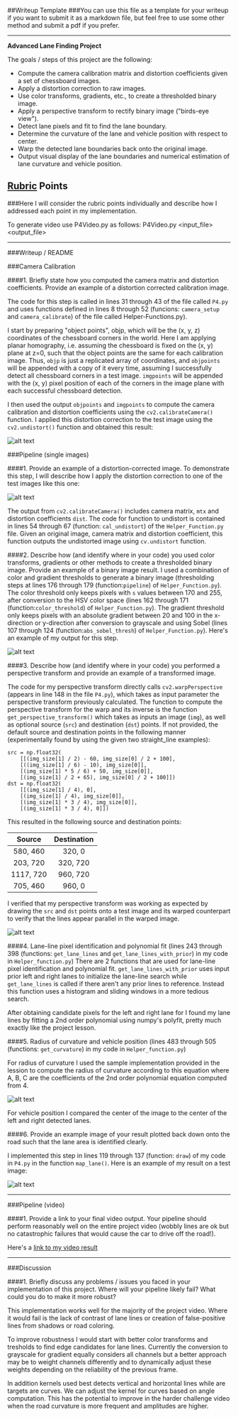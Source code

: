 ##Writeup Template
###You can use this file as a template for your writeup if you want to submit it as a markdown file, but feel free to use some other method and submit a pdf if you prefer.

---

**Advanced Lane Finding Project**

The goals / steps of this project are the following:

* Compute the camera calibration matrix and distortion coefficients given a set of chessboard images.
* Apply a distortion correction to raw images.
* Use color transforms, gradients, etc., to create a thresholded binary image.
* Apply a perspective transform to rectify binary image ("birds-eye view").
* Detect lane pixels and fit to find the lane boundary.
* Determine the curvature of the lane and vehicle position with respect to center.
* Warp the detected lane boundaries back onto the original image.
* Output visual display of the lane boundaries and numerical estimation of lane curvature and vehicle position.

[//]: # (Image References)

[image1]: ./examples/undistort_output.png "Undistorted"
[image2]: ./test_images/test1.jpg "Road Transformed"
[image3]: ./examples/binary_combo_example.jpg "Binary Example"
[image4]: ./output_images/perspective_straight_lines1.jpg "Warp Example"
[image5]: ./examples/color_fit_lines.jpg "Fit Visual"
[image6]: ./examples/example_output.jpg "Output"
[image7]: ./output_images/calibration_example.png "Calibration Example"
[image8]: ./output_images/undistorted_example.png "Undistorted Example"
[image9]: ./output_images/threshold_example.png "Threshold Example"
[image10]: ./output_images/RCurve.png "Curvature Equation"
[image11]: ./output_images/P4_VideoScreenShot.png "Output Example"
[video1]: ./project_video_output.mp4 "Video"

## [Rubric](https://review.udacity.com/#!/rubrics/571/view) Points
###Here I will consider the rubric points individually and describe how I addressed each point in my implementation.

To generate video use P4Video.py as follows:
P4Video.py <input_file> <output_file>  

---
###Writeup / README

###Camera Calibration

####1. Briefly state how you computed the camera matrix and distortion coefficients. Provide an example of a distortion corrected calibration image.

The code for this step is called in lines 31 through 43 of the file called `P4.py` and uses functions defined in lines 8 through 52 (funcions: `camera_setup` and `camera_calibrate`) of the file called Helper-Functions.py).

I start by preparing "object points", objp, which will be the (x, y, z) coordinates of the chessboard corners in the world. Here I am applying planar homography, i.e. assuming the chessboard is fixed on the (x, y) plane at z=0, such that the object points are the same for each calibration image.  Thus, `objp` is just a replicated array of coordinates, and `objpoints` will be appended with a copy of it every time, assuming I successfully detect all chessboard corners in a test image.  `imgpoints` will be appended with the (x, y) pixel position of each of the corners in the image plane with each successful chessboard detection.  

I then used the output `objpoints` and `imgpoints` to compute the camera calibration and distortion coefficients using the `cv2.calibrateCamera()` function.  I applied this distortion correction to the test image using the `cv2.undistort()` function and obtained this result: 

![alt text][image7]

###Pipeline (single images)

####1. Provide an example of a distortion-corrected image.
To demonstrate this step, I will describe how I apply the distortion correction to one of the test images like this one:

![alt text][image8]

The output from `cv2.calibrateCamera()` includes camera matrix, `mtx` and distortion coefficients `dist`. The code for function to undistort is contained in lines 54 through 67 (function: `cal_undistort`) of the `Helper_Function.py` file. Given an original image, camera matrix and distortion coefficient, this function outputs the undistorted image using `cv.undistort` function.

####2. Describe how (and identify where in your code) you used color transforms, gradients or other methods to create a thresholded binary image.  Provide an example of a binary image result.
I used a combination of color and gradient thresholds to generate a binary image (thresholding steps at lines 176 through 179 (function:`pipeline`) of `Helper_Function.py`).  The color threshold only keeps pixels with `s` values between 170 and 255, after conversion to the HSV color space (lines 162 through 171 (function:`color_threshold`) of `Helper_Function.py`). The gradient threshold only keeps pixels with an absolute gradient between 20 and 100 in the x-direction or y-direction after conversion to grayscale and using Sobel (lines 107 through 124 (function:`abs_sobel_thresh`) of `Helper_Function.py`). Here's an example of my output for this step.

![alt text][image9]

####3. Describe how (and identify where in your code) you performed a perspective transform and provide an example of a transformed image.

The code for my perspective transform directly calls `cv2.warpPerspective` (appears in line 148 in the file `P4.py`), which takes as input parameter the perspective transform previously calculated. The function to compute the perspective transform for the warp and its inverse is the function `get_perspective_transform()` which takes as inputs an image (`img`), as well as optional source (`src`) and destination (`dst`) points. If not provided, the default source and destination points in the following manner (experimentally found by using the given two straight_line examples):

```
src = np.float32(
    [[(img_size[1] / 2) - 60, img_size[0] / 2 + 100],
    [((img_size[1] / 6) - 10), img_size[0]],
    [(img_size[1] * 5 / 6) + 50, img_size[0]],
    [(img_size[1] / 2 + 65), img_size[0] / 2 + 100]])
dst = np.float32(
    [[(img_size[1] / 4), 0],
    [(img_size[1] / 4), img_size[0]],
    [(img_size[1] * 3 / 4), img_size[0]],
    [(img_size[1] * 3 / 4), 0]])

```
This resulted in the following source and destination points:

| Source        | Destination   | 
|:-------------:|:-------------:| 
| 580, 460      | 320, 0        | 
| 203, 720      | 320, 720      |
| 1117, 720     | 960, 720      |
| 705, 460      | 960, 0        |

I verified that my perspective transform was working as expected by drawing the `src` and `dst` points onto a test image and its warped counterpart to verify that the lines appear parallel in the warped image.

![alt text][image4]

####4. Lane-line pixel identification and polynomial fit (lines 243 through 398 (functions: `get_lane_lines` and `get_lane_lines_with_prior`) in my code in `Helper_function.py`)
There are 2 functions that are used for lane-line pixel identification and polynomial fit. `get_lane_lines_with_prior` uses input prior left and right lanes to initialize the lane-line search while `get_lane_lines` is called if there aren't any prior lines to reference. Instead this function uses a histogram and sliding windows in a more tedious search. 

After obtaining candidate pixels for the left and right lane for I found my lane lines by fitting a 2nd order polynomial using numpy's polyfit, pretty much exactly like the project lesson.

####5. Radius of curvature and vehicle position (lines 483 through 505 (functions: `get_curvature`) in my code in `Helper_function.py`)

For radius of curvature I used the sample implementation provided in the lession to compute the radius of curvature according to this equation where A, B, C are the coefficients of the 2nd order polynomial equation computed from 4.

![alt text][image10]

For vehicle position I compared the center of the image to the center of the left and right detected lanes.

####6. Provide an example image of your result plotted back down onto the road such that the lane area is identified clearly.

I implemented this step in lines 119 through 137 (function: `draw`) of my code in `P4.py` in the function `map_lane()`.  Here is an example of my result on a test image:

![alt text][image11]

---

###Pipeline (video)

####1. Provide a link to your final video output.  Your pipeline should perform reasonably well on the entire project video (wobbly lines are ok but no catastrophic failures that would cause the car to drive off the road!).

Here's a [link to my video result](./project_video_output.mp4)

---

###Discussion

####1. Briefly discuss any problems / issues you faced in your implementation of this project.  Where will your pipeline likely fail?  What could you do to make it more robust?

This implementation works well for the majority of the project video. Where it would fail is the lack of contrast of lane lines or creation of false-positive lines from shadows or road coloring. 

To improve robustness I would start with better color transforms and tresholds to find edge candidates for lane lines. Currently the conversion to grayscale for gradient equally considers all channels but a better approach may be to weight channels differently and to dynamically adjust these weights depending on the reliability of the previous frame. 

In addition kernels used best detects vertical and horizontal lines while are targets are curves. We can adjust the kernel for curves based on angle computation. This has the potential to improve in the harder challenge video when the road curvature is more frequent and amplitudes are higher. 

